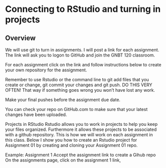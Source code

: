 # Connecting to RStudio and turning in projects
## Overview
We will use git to turn in assignments. I will post a link for each assignment. The link will ask you to logon to GitHub and join the GNBT 120 classroom.

For each assignment click on the link and follow instructions below to create your own repository for the assignment.

Remember to use Rstudio or the command line to git add files that you create or change, git commit your changes and git push. DO THIS VERY OFTEN! That way if something goes wrong you won’t have lost any work.

Make your final pushes before the assignment due date.

You can check your repo on GitHub.com to make sure that your latest changes have been uploaded.

Projects in RStudio
Rstudio allows you to work in projects to help you keep your files organized. Furthermore it allows these projects to be associated with a github repository. This is how we will work on each assignment in this class. Below I show you how to create an Rstudio project for Assignment 01 by creating and cloning your Assignment 01 repo.

Example: Assignment 1
Accept the assignment link to create a Gihub repo
On the assignments page, click on the assignment 1 link,
